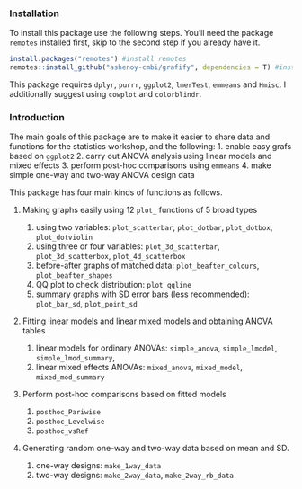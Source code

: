 
### Installation

To install this package use the following steps. You’ll need the package
`remotes` installed first, skip to the second step if you already have
it.

``` r
install.packages("remotes") #install remotes
remotes::install_github("ashenoy-cmbi/grafify", dependencies = T) #install with dependencies
```

This package requires `dplyr`, `purrr`, `ggplot2`, `lmerTest`, `emmeans`
and `Hmisc`. I additionally suggest using `cowplot` and `colorblindr`.

### Introduction

The main goals of this package are to make it easier to share data and
functions for the statistics workshop, and the following: 1. enable easy
grafs based on `ggplot2` 2. carry out ANOVA analysis using linear models
and mixed effects 3. perform post-hoc comparisons using `emmeans` 4.
make simple one-way and two-way ANOVA design data

This package has four main kinds of functions as follows.

1.  Making graphs easily using 12 `plot_` functions of 5 broad types
    
    1.  using two variables: `plot_scatterbar`, `plot_dotbar`,
        `plot_dotbox`, `plot_dotviolin`
    2.  using three or four variables: `plot_3d_scatterbar`,
        `plot_3d_scatterbox`, `plot_4d_scatterbox`
    3.  before-after graphs of matched data: `plot_beafter_colours`,
        `plot_beafter_shapes`
    4.  QQ plot to check distribution: `plot_qqline`
    5.  summary graphs with SD error bars (less recommended):
        `plot_bar_sd`, `plot_point_sd`

2.  Fitting linear models and linear mixed models and obtaining ANOVA
    tables
    
    1.  linear models for ordinary ANOVAs: `simple_anova`,
        `simple_lmodel`, `simple_lmod_summary`,
    2.  linear mixed effects ANOVAs: `mixed_anova`, `mixed_model`,
        `mixed_mod_summary`

3.  Perform post-hoc comparisons based on fitted models
    
    1.  `posthoc_Pariwise`
    2.  `posthoc_Levelwise`
    3.  `posthoc_vsRef`

4.  Generating random one-way and two-way data based on mean and SD.
    
    1.  one-way designs: `make_1way_data`
    2.  two-way designs: `make_2way_data`, `make_2way_rb_data`
